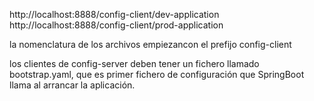 http://localhost:8888/config-client/dev-application
http://localhost:8888/config-client/prod-application

la nomenclatura de los archivos empiezancon el prefijo config-client

los clientes de config-server deben tener un fichero llamado bootstrap.yaml, que es primer fichero de configuración que SpringBoot llama al arrancar la aplicación.
